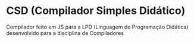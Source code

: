 # CSD (Compilador Simples Didático)

Compilador feito em JS para a LPD (Linguagem de Programação Didática) desenvolvido para a disciplina de Compiladores

